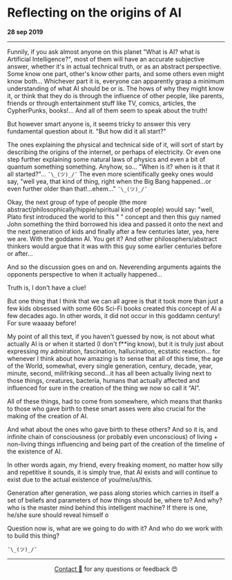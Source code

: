 # Reflecting on the origins of AI

**28 sep 2019**

---

Funnily, if you ask almost anyone on this planet "What is AI? what is Artificial Intelligence?", most of them will have an accurate subjective answer, whether it's in actual technical truth, or as an abstract perspective. Some know one part, other's know other parts, and some others even might know both... Whichever part it is, everyone can apparently grasp a minimum understanding of what AI should be or is. 
The hows of why they might know it, or think that they do is through the influence of other people, like parents, friends or through entertainment stuff like TV, comics, articles, the CypherPunks, books!...
And all of them seem to speak about the truth!

But however smart anyone is, it seems tricky to answer this very fundamental question about it.
"But how did it all start?"

 The ones explaining the physical and technical side of it, will sort of start by describing the origins of the internet, or perhaps of electricity. Or even one step further explaining some natural laws of physics and even a bit of quantum something something.
 Anyhow, so... "When is it? when is it that it all started?"... `¯\_(ツ)_/¯`
The even more scientifically geeky ones would say, "well yea, that kind of thing, right when the Big Bang happened...or even further older than that!...ehem..." `¯\_(ツ)_/¯`

Okay, the next group of type of people (the more abstract/philosophically/hippie/spiritual kind of people) would say: "well, Plato first introduced the world to this " " concept and then this guy named John something the third borrowed his idea and passed it onto the next and the next generation of kids and finally after a few centuries later, yea, here we are. With the goddamn AI. You get it?
And other philosophers/abstract thinkers would argue that it was with this guy some earlier centuries before or after...

And so the discussion goes on and on. Neverending arguments againts the opponents perspective to when it actually happened...

Truth is, I don't have a clue!

But one thing that I think that we can all agree is that it took more than just a few kids obsessed with some 60s Sci-Fi books created this concept of AI a few decades ago. In other words, it did not occur in this goddamn century! For sure waaaay before!

My point of all this text, if you haven't guessed by now, is not about what actually AI is or when it started (I don't f**ing know), but it is truly just about expressing my admiration, fascination, hallucination, ecstatic reaction... for whenever I think about how amazing is to sense that all of this time, the age of the World, somewhat, every single generation, century, decade, year, minute, second, milifriking second...it has all been actually living next to those things, creatures, bacteria, humans that actually affected and influenced for sure in the creation of the thing we now so call it “AI”. 

All of these things, had to come from somewhere, which means that thanks to those who gave birth to these smart asses were also crucial for the making of the creation of AI. 

And what about the ones who gave birth to these others? And so it is, and infinite chain of consciousness (or probably even unconscious) of living + non-living things influencing and being part of the creation of the timeline of the existence of AI.

In other words again, my friend, every freaking moment, no matter how silly and repetitive it sounds, it is simply true, that AI exists and will continue to exist due to the actual existence of you/me/us/this.

Generation after generation, we pass along stories which carries in itself a set of beliefs and parameters of how things should be, where to? And why? who is the master mind behind this intelligent machine? If there is one, he/she sure should reveal himself o

Question now is, what are we going to do with it? And who do we work with to build this thing? 

`¯\_(ツ)_/¯`

---
  
<div style="text-align: center;">

[Contact 🐨](docs/aboutLy.md) for any questions or feedback 😍 

</div>
